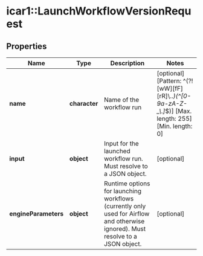 # icar1::LaunchWorkflowVersionRequest


## Properties
Name | Type | Description | Notes
------------ | ------------- | ------------- | -------------
**name** | **character** | Name of the workflow run | [optional] [Pattern: ^(?![wW][fF][rR]\\..*)(^[0-9a-zA-Z-_\\.]*$)] [Max. length: 255] [Min. length: 0] 
**input** | **object** | Input for the launched workflow run. Must resolve to a JSON object. | [optional] 
**engineParameters** | **object** | Runtime options for launching workflows (currently only used for Airflow     and otherwise ignored). Must resolve to a JSON object. | [optional] 


